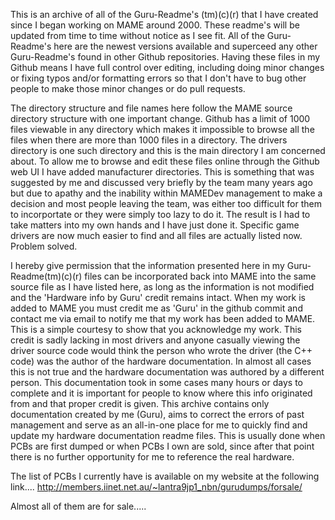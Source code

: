 This is an archive of all of the Guru-Readme's (tm)(c)(r) that I have created since I began working on MAME around 2000. These readme's will be updated from time to time without notice as I see fit. All of the Guru-Readme's here are the newest versions available and superceed any other Guru-Readme's found in other Github repositories.
Having these files in my Github means I have full control over editing, including doing minor changes or fixing typos and/or formatting errors so that I don't have to bug other people to make those minor changes or do pull requests.

The directory structure and file names here follow the MAME source directory structure with one important change. Github has a limit of 1000 files viewable in any directory which makes it impossible to browse all the files when there are more than 1000 files in a directory. The drivers directory is one such directory and this is the main directory I am concerned about. To allow me to browse and edit these files online through the Github web UI I have added manufacturer directories. This is something that was suggested by me and discussed very briefly by the team many years ago but due to apathy and the inability within MAMEDev management to make a decision and most people leaving the team, was either too difficult for them to incorportate or they were simply too lazy to do it. The result is I had to take matters into my own hands and I have just done it. Specific game drivers are now much easier to find and all files are actually listed now. Problem solved.

I hereby give permission that the information presented here in my Guru-Readme(tm)(c)(r) files can be incorporated back into MAME into the same source file as I have listed here, as long as the information is not modified and the 'Hardware info by Guru' credit remains intact. When my work is added to MAME you must credit me as 'Guru' in the github commit and contact me via email to notify me that my work has been added to MAME. This is a simple courtesy to show that you acknowledge my work. This credit is sadly lacking in most drivers and anyone casually viewing the driver source code would think the person who wrote the driver (the C++ code) was the author of the hardware documentation. In almost all cases this is not true and the hardware documentation was authored by a different person. This documentation took in some cases many hours or days to complete and it is important for people to know where this info originated from and that proper credit is given. This archive contains only documentation created by me (Guru), aims to correct the errors of past management and serve as an all-in-one place for me to quickly find and update my hardware documentation readme files. This is usually done when PCBs are first dumped or when PCBs I own are sold, since after that point there is no further opportunity for me to reference the real hardware.

The list of PCBs I currently have is available on my website at the following link....
http://members.iinet.net.au/~lantra9jp1_nbn/gurudumps/forsale/

Almost all of them are for sale.....

